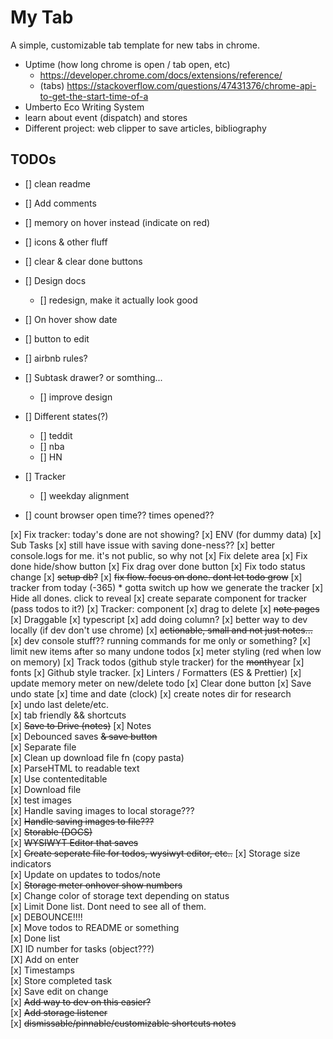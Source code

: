 # My Tab

A simple, customizable tab template for new tabs in chrome.

- Uptime (how long chrome is open / tab open, etc)
  - https://developer.chrome.com/docs/extensions/reference/
  - (tabs) https://stackoverflow.com/questions/47431376/chrome-api-to-get-the-start-time-of-a
- Umberto Eco Writing System
- learn about event (dispatch) and stores
- Different project: web clipper to save articles, bibliography

## TODOs

- [] clean readme
- [] Add comments
- [] memory on hover instead (indicate on red)
- [] icons & other fluff
- [] clear & clear done buttons
- [] Design docs

  - [] redesign, make it actually look good

- [] On hover show date
- [] button to edit
- [] airbnb rules?

- [] Subtask drawer? or somthing...
  - [] improve design
- [] Different states(?)

  - [] teddit
  - [] nba
  - [] HN

- [] Tracker

  - [] weekday alignment

- [] count browser open time?? times opened??

[x] Fix tracker: today's done are not showing?
[x] ENV (for dummy data)
[x] Sub Tasks
[x] still have issue with saving done-ness??
[x] better console.logs for me. it's not public, so why not
[x] Fix delete area
[x] Fix done hide/show button
[x] Fix drag over done button
[x] Fix todo status change
[x] ~~setup db?~~
[x] ~~fix flow. focus on done. dont let todo grow~~
[x] tracker from today (-365) \* gotta switch up how we generate the tracker
[x] Hide all dones. click to reveal
[x] create separate component for tracker (pass todos to it?)
[x] Tracker: component
[x] drag to delete
[x] ~~note pages~~
[x] Draggable
[x] typescript
[x] add doing column?
[x] better way to dev locally (if dev don't use chrome)
[x] ~~actionable, small and not just notes...~~
[x] dev console stuff?? running commands for me only or something?
[x] limit new items after so many undone todos
[x] meter styling (red when low on memory)
[x] Track todos (github style tracker) for the ~~month~~year
[x] fonts
[x] Github style tracker.
[x] Linters / Formatters (ES & Prettier)
[x] update memory meter on new/delete todo
[x] Clear done button
[x] Save undo state
[x] time and date (clock)
[x] create notes dir for research  
[x] undo last delete/etc.  
[x] tab friendly && shortcuts  
[x] ~~Save to Drive (notes)~~
[x] Notes  
 [x] Debounced saves ~~& save button~~  
 [x] Separate file  
 [x] Clean up download file fn (copy pasta)  
 [x] ParseHTML to readable text  
 [x] Use contenteditable  
 [x] Download file  
 [x] test images  
 [x] Handle saving images to local storage???  
 [x] ~~Handle saving images to file???~~  
 [x] ~~Storable (DOCS)~~  
 [x] ~~WYSIWYT Editor that saves~~  
 [x] ~~Create seperate file for todos, wysiwyt editor, etc..~~
[x] Storage size indicators  
[x] Update on updates to todos/note  
[x] ~~Storage meter onhover show numbers~~  
[x] Change color of storage text depending on status  
[x] Limit Done list. Dont need to see all of them.  
[x] DEBOUNCE!!!!  
[x] Move todos to README or something  
[x] Done list  
[X] ID number for tasks (object???)  
[X] Add on enter  
[x] Timestamps  
[x] Store completed task  
[x] Save edit on change  
[x] ~~Add way to dev on this easier?~~  
[x] ~~Add storage listener~~  
[x] ~~dismissable/pinnable/customizable shortcuts notes~~
